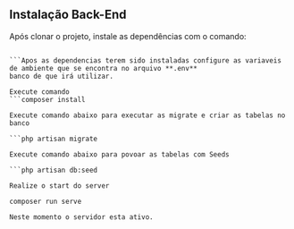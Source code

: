 Instalação Back-End
-----------------------
Após clonar o projeto, instale as dependências com o comando:
```composer install

```Apos as dependencias terem sido instaladas configure as variaveis de ambiente que se encontra no arquivo **.env** 
banco de que irá utilizar.

Execute comando 
```composer install

Execute comando abaixo para executar as migrate e criar as tabelas no banco 

```php artisan migrate 

Execute comando abaixo para povoar as tabelas com Seeds

```php artisan db:seed

Realize o start do server  

composer run serve 

Neste momento o servidor esta ativo.